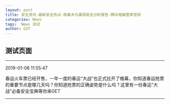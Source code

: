 ```yaml
---
layout: post
title: 安全资讯-最新安全热点-病毒木马漏洞安全分析报告-腾讯电脑管家官网
categories: News
tags:  News 测试
author: GZY
---
```


##  测试页面

*****

2019-01-08 11:55:47

春运火车票已经开售，一年一度的春运“大战”也正式拉开了帷幕，你知道春运抢票的重要节点是哪几天吗？你知道抢票的正确姿势是什么吗？这里有一份春运“大战”必备安全宝典等你来GET

*****